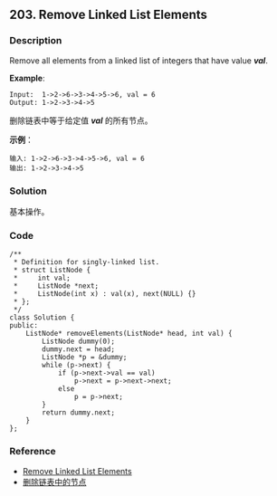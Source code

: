 ## 203. Remove Linked List Elements

### Description

Remove all elements from a linked list of integers that have value ***val***.

**Example**:

```
Input:  1->2->6->3->4->5->6, val = 6
Output: 1->2->3->4->5
```

删除链表中等于给定值 ***val*** 的所有节点。

**示例**：

```
输入: 1->2->6->3->4->5->6, val = 6
输出: 1->2->3->4->5
```

### Solution

基本操作。

### Code

```
/**
 * Definition for singly-linked list.
 * struct ListNode {
 *     int val;
 *     ListNode *next;
 *     ListNode(int x) : val(x), next(NULL) {}
 * };
 */
class Solution {
public:
    ListNode* removeElements(ListNode* head, int val) {
        ListNode dummy(0);
        dummy.next = head;
        ListNode *p = &dummy;
        while (p->next) {
            if (p->next->val == val)
                p->next = p->next->next;
            else
                p = p->next;
        }
        return dummy.next;
    }
};
```

### Reference

- [Remove Linked List Elements](https://leetcode.com/problems/remove-linked-list-elements/description/)
- [删除链表中的节点](https://leetcode-cn.com/problems/remove-linked-list-elements/description/)